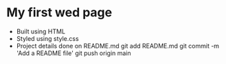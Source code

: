 # My first wed page

- Built using HTML
- Styled using style.css
- Project details done on README.md
git add README.md
git commit -m 'Add a README file'
git push origin main
